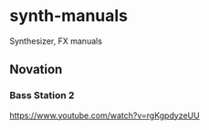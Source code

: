 # synth-manuals

Synthesizer, FX manuals

## Novation

### Bass Station 2

https://www.youtube.com/watch?v=rgKgpdyzeUU
